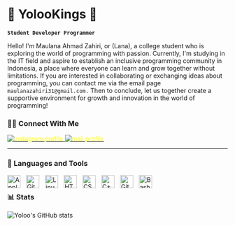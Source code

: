# 👑 YolooKings 👑

**`Student Developer Programmer`**

Hello! I'm Maulana Ahmad Zahiri, or (Lana), a college student who is exploring the world of programming with passion. Currently, I'm studying in the IT field and aspire to establish an inclusive programming community in Indonesia, a place where everyone can learn and grow together without limitations. If you are interested in collaborating or exchanging ideas about programming, you can contact me via the email page ``maulanazahiri31@gmail.com.`` Then to conclude, let us together create a supportive environment for growth and innovation in the world of programming!


### 🤝🏻 Connect With Me

<p align="left">
   <a href="https://www.instagram.com/maulanazahiri/?next=%2F&hl=id"><img alt="instagram profile" title="Follow my instagram" src="https://img.shields.io/badge/-@maulanazahiri-E4405F?style=flat&logo=Instagram&logocolor=%23E05D44&label=Follow!&logo=video&logoColor=white&style=for-the-badge&labelColor=DAA520" style="color: yellow;"/> </a> 
   <a href="https://gmail.com/maulanazahiri31@gmail.com/?next=%2F&hl=id"><img alt="mail profile" title="send your text" src="https://img.shields.io/badge/-maulanazahiri31@gmail.com-D14836?style=flat&logo=Gmail&logoColor=white" style="color: yellow;"/> </a> 
   
</p>


---


### 🧰 Languages and Tools

<img align="left" alt="Apple" width="30px" style="padding-right:10px;" src="https://cdn.jsdelivr.net/gh/devicons/devicon/icons/apple/apple-original.svg" />
<img align="left" alt="Git" width="30px" style="padding-right:10px;" src="https://cdn.jsdelivr.net/gh/devicons/devicon/icons/git/git-original.svg" />
<img align="left" alt="Linux" width="30px" style="padding-right:10px;" src="https://cdn.jsdelivr.net/gh/devicons/devicon/icons/linux/linux-original.svg" />
<img align="left" alt="HTML" width="30px" style="padding-right:10px;" src="https://cdn.jsdelivr.net/gh/devicons/devicon/icons/html5/html5-plain.svg" />
<img align="left" alt="CSS" width="30px" style="padding-right:10px;" src="https://cdn.jsdelivr.net/gh/devicons/devicon/icons/css3/css3-plain.svg" />
<img align="left" alt="C++" width="30px" style="padding-right:10px;" src="https://cdn.jsdelivr.net/gh/devicons/devicon/icons/cplusplus/cplusplus-line.svg" />
<img align="left" alt="GitHub" width="30px" style="padding-right:10px;" src="https://cdn.jsdelivr.net/gh/devicons/devicon/icons/github/github-original.svg" />
<img align="left" alt="Bash" width="30px" style="padding-right:10px;" src="https://cdn.jsdelivr.net/gh/devicons/devicon/icons/bash/bash-original.svg" />
<br />


### 📊 Stats

![Yoloo's GitHub stats](https://github-readme-stats.vercel.app/api?username=yolookings&show_icons=true&theme=gruvbox)

